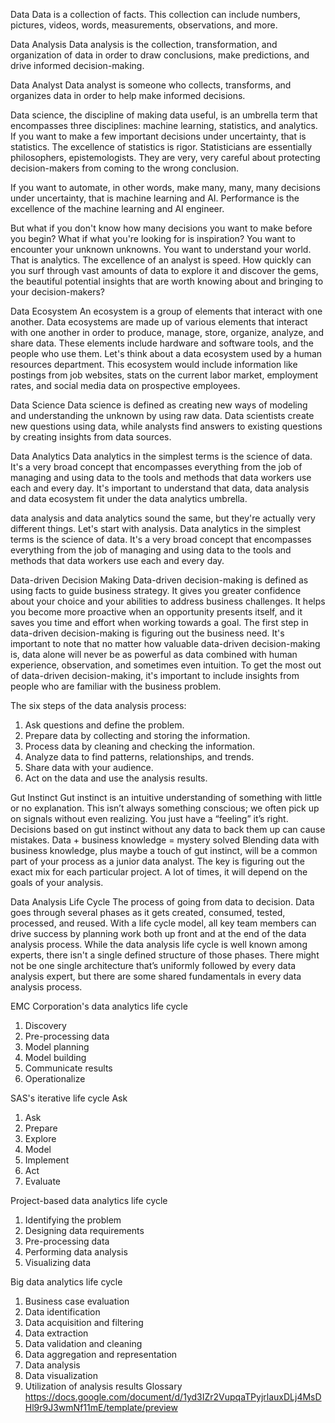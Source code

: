 Data
Data is a collection of facts. This collection can include numbers, pictures, videos, words, measurements, observations, and more. 

Data Analysis 
Data analysis is the collection, transformation, and organization of data in order to draw conclusions, make predictions, and drive informed decision-making.

Data Analyst
Data analyst is someone who collects, transforms, and organizes data in order to help make informed decisions.

Data science, the discipline of making data useful, is an umbrella term that encompasses three disciplines: machine learning, statistics, and analytics. 
If you want to make a few important decisions under uncertainty, that is statistics. The excellence of statistics is rigor. Statisticians are essentially philosophers, epistemologists. They are very, very careful about protecting decision-makers from coming to the wrong conclusion.

If you want to automate, in other words, make many, many, many decisions under uncertainty, that is machine learning and AI. Performance is the excellence of the machine learning and AI engineer.

But what if you don't know how many decisions you want to make before you begin? What if what you're looking for is inspiration? You want to encounter your unknown unknowns. You want to understand your world. That is analytics. The excellence of an analyst is speed. How quickly can you surf through vast amounts of data to explore it and discover the gems, the beautiful potential insights that are worth knowing about and bringing to your decision-makers? 

Data Ecosystem
An ecosystem is a group of elements that interact with one another. 
Data ecosystems are made up of various elements that interact with one another in order to produce, manage, store, organize, analyze, and share data. These elements include hardware and software tools, and the people who use them.
Let's think about a data ecosystem used by a human resources department. This ecosystem would include information like postings from job websites, stats on the current labor market, employment rates, and social media data on prospective employees.

Data Science 
Data science is defined as creating new ways of modeling and understanding the unknown by using raw data. 
Data scientists create new questions using data, while analysts find answers to existing questions by creating insights from data sources. 

Data Analytics
Data analytics in the simplest terms is the science of data. It's a very broad concept that encompasses everything from the job of managing and using data to the tools and methods that data workers use each and every day.
It's important to understand that data, data analysis and data ecosystem fit under the data analytics umbrella.

data analysis and data analytics sound the same, but they're actually very different things. Let's start with analysis. Data analytics in the simplest terms is the science of data. It's a very broad concept that encompasses everything from the job of managing and using data to the tools and methods that data workers use each and every day.

Data-driven Decision Making
Data-driven decision-making is defined as using facts to guide business strategy. It gives you greater confidence about your choice and your abilities to address business challenges. It helps you become more proactive when an opportunity presents itself, and it saves you time and effort when working towards a goal. The first step in data-driven decision-making is figuring out the business need. 
It's important to note that no matter how valuable data-driven decision-making is, data alone will never be as powerful as data combined with human experience, observation, and sometimes even intuition. To get the most out of data-driven decision-making, it's important to include insights from people who are familiar with the business problem.

The six steps of the data analysis process:
1.	Ask questions and define the problem.
2.	Prepare data by collecting and storing the information.
3.	Process data by cleaning and checking the information.
4.	Analyze data to find patterns, relationships, and trends.
5.	Share data with your audience.
6.	Act on the data and use the analysis results.

Gut Instinct
Gut instinct is an intuitive understanding of something with little or no explanation. This isn’t always something conscious; we often pick up on signals without even realizing. You just have a “feeling” it’s right. Decisions based on gut instinct without any data to back them up can cause mistakes.
Data + business knowledge = mystery solved
Blending data with business knowledge, plus maybe a touch of gut instinct, will be a common part of your process as a junior data analyst. The key is figuring out the exact mix for each particular project. A lot of times, it will depend on the goals of your analysis.

Data Analysis Life Cycle
The process of going from data to decision.
Data goes through several phases as it gets created, consumed, tested, processed, and reused. With a life cycle model, all key team members can drive success by planning work both up front and at the end of the data analysis process. While the data analysis life cycle is well known among experts, there isn't a single defined structure of those phases. There might not be one single architecture that’s uniformly followed by every data analysis expert, but there are some shared fundamentals in every data analysis process.

EMC Corporation's data analytics life cycle
1.	Discovery
2.	Pre-processing data
3.	Model planning
4.	Model building
5.	Communicate results
6.	Operationalize

SAS's iterative life cycle
Ask
1.	Ask
2.	Prepare
3.	Explore
4.	Model
5.	Implement
6.	Act
7.	Evaluate

Project-based data analytics life cycle 
1.	Identifying the problem
2.	Designing data requirements
3.	Pre-processing data
4.	Performing data analysis
5.	Visualizing data

Big data analytics life cycle
1.	Business case evaluation
2.	Data identification
3.	Data acquisition and filtering
4.	Data extraction
5.	Data validation and cleaning 
6.	Data aggregation and representation
7.	Data analysis
8.	Data visualization
9.	Utilization of analysis results
Glossary
https://docs.google.com/document/d/1yd3IZr2VupqaTPyjrlauxDLj4MsDHl9r9J3wmNf11mE/template/preview 
